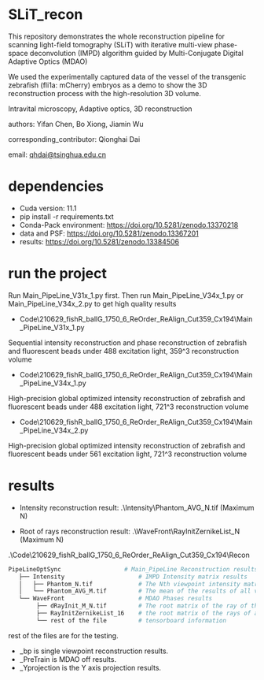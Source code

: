 # SLiT_recon

This repository demonstrates the whole reconstruction pipeline for scanning light-field tomography (SLiT) with iterative multi-view phase-space deconvolution (IMPD) algorithm guided by Multi-Conjugate Digital Adaptive Optics (MDAO)

We used the experimentally captured data of the vessel of the transgenic zebrafish (fli1a: mCherry) embryos as a demo to show the 3D reconstruction process with the high-resolution 3D volume. 

Intravital microscopy, Adaptive optics, 3D reconstruction

authors: Yifan Chen, Bo Xiong, Jiamin Wu

corresponding_contributor: Qionghai Dai

email: qhdai@tsinghua.edu.cn

# dependencies
- Cuda version: 11.1
- pip install -r requirements.txt
- Conda-Pack environment: https://doi.org/10.5281/zenodo.13370218
- data and PSF: https://doi.org/10.5281/zenodo.13367201
- results: https://doi.org/10.5281/zenodo.13384506

# run the project
Run Main_PipeLine_V31x_1.py first. Then run Main_PipeLine_V34x_1.py or Main_PipeLine_V34x_2.py to get high quality results

- Code\210629_fishR_ballG_1750_6_ReOrder_ReAlign_Cut359_Cx194\Main_PipeLine_V31x_1.py

Sequential intensity reconstruction and phase reconstruction of zebrafish and fluorescent beads under 488 excitation light, 359^3 reconstruction volume

- Code\210629_fishR_ballG_1750_6_ReOrder_ReAlign_Cut359_Cx194\Main_PipeLine_V34x_1.py

High-precision global optimized intensity reconstruction of zebrafish and fluorescent beads under 488 excitation light, 721^3 reconstruction volume

- Code\210629_fishR_ballG_1750_6_ReOrder_ReAlign_Cut359_Cx194\Main_PipeLine_V34x_2.py

High-precision global optimized intensity reconstruction of zebrafish and fluorescent beads under 561 excitation light, 721^3 reconstruction volume


# results
- Intensity reconstruction result:
.\Intensity\Phantom_AVG_N.tif (Maximum N)

- Root of rays reconstruction result:
.\WaveFront\RayInitZernikeList_N (Maximum N)

.\Code\210629_fishR_ballG_1750_6_ReOrder_ReAlign_Cut359_Cx194\Recon

```bash
PipeLineOptSync  	             # Main_PipeLine Reconstruction results
   ├── Intensity                     # IMPD Intensity matrix results
   │   ├── Phantom_N.tif             # The Nth viewpoint intensity matrix iterative result
   │   └── Phantom_AVG_M.tif         # The mean of the results of all viewpoint intensity matrices in the Mth round
   └── WaveFront                     # MDAO Phases results
        ├── dRayInit_M_N.tif         # The root matrix of the ray of the Mth round and the Nth viewpoint
        ├── RayInitZernikeList_16    # the root matrix of the rays of all viewpoints of the Mth round
        └── rest of the file         # tensorboard information
```
 rest of the files are for the testing.

- _bp is single viewpoint reconstruction results.
- _PreTrain is MDAO off results.
- _Yprojection is the Y axis projection results.
